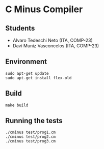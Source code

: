 # C Minus Compiler

## Students

  - Alvaro Tedeschi Neto (ITA, COMP-23)
  - Davi Muniz Vasconcelos (ITA, COMP-23)

## Environment
```
sudo apt-get update
sudo apt-get install flex-old
```

## Build
```
make build
```

## Running the tests
```
./cminus test/prog1.cm
./cminus test/prog2.cm
./cminus test/prog3.cm
```
